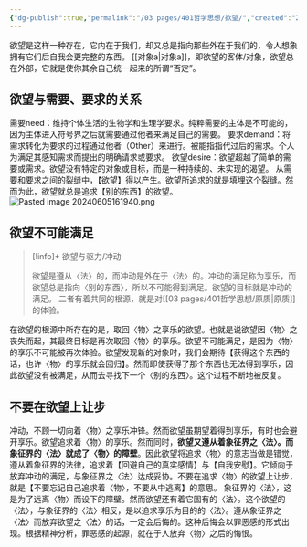 ```yaml
---
{"dg-publish":true,"permalink":"/03 pages/401哲学思想/欲望/","created":"2024-11-30T20:56:58.582+08:00","updated":"2025-03-02T20:30:41.329+08:00"}
---
```


欲望是这样一种存在，它内在于我们，却又总是指向那些外在于我们的，令人想象拥有它们后自我会更完整的东西。
[[对象a\|对象a]]，即欲望的客体/对象，欲望总在外部，它就是使你其余自己统一起来的所谓“否定”。
## 欲望与需要、要求的关系
需要need：维持个体生活的生物学和生理学要求。纯粹需要的主体是不可能的，因为主体进入符号界之后就需要通过他者来满足自己的需要。
要求demand：将需求转化为要求的过程通过他者（Other）来进行。被能指指代过后的需求。个人为满足其感知需求而提出的明确请求或要求。
欲望desire：欲望超越了简单的需要或需求。欲望没有特定的对象或目标，而是一种持续的、未实现的渴望。
从需要和要求之间的裂缝中，【欲望】得以产生。欲望所追求的就是填埋这个裂缝。然而为此，欲望就总是追求【别的东西】的欲望。
![Pasted image 20240605161940.png](/img/user/09%20settings/Z%20attachment/Pasted%20image%2020240605161940.png)


## 欲望不可能满足
> [!info]+ 欲望与驱力/冲动
> 
> 欲望是遵从〈法〉的，而冲动是外在于〈法〉的。冲动的满足称为享乐，而欲望总是指向〈别的东西〉，所以不可能得到满足。欲望的目标就是冲动的满足。
> 二者有着共同的根源，就是对[[03 pages/401哲学思想/原质\|原质]]的体验。

在欲望的根源中所存在的是，取回〈物〉之享乐的欲望。也就是说欲望因〈物〉之丧失而起，其最终目标是再次取回〈物〉的享乐。欲望不可能满足，是因为〈物〉的享乐不可能被再次体验。欲望发现新的对象时，我们会期待【获得这个东西的话，也许〈物〉的享乐就会回归】。然而即使获得了那个东西也无法得到享乐，因此欲望没有被满足，从而去寻找下一个〈别的东西〉。这个过程不断地被反复。

## 不要在欲望上让步
冲动，不顾一切向着〈物〉之享乐冲锋。然而欲望虽期望着得到享乐，有时也会避开享乐。欲望追求着〈物〉的享乐。然而同时，**欲望又遵从着象征界之〈法〉。而象征界的〈法〉就成了〈物〉的障壁**。因此欲望将追求〈物〉的意志当做是错觉，遵从着象征界的法律，追求着【回避自己的真实感情】与【自我安慰】。它倾向于放弃冲动的满足，与象征界之〈法〉达成妥协。不要在追求〈物〉的欲望上让步，就是【不要忘记自己追求着〈物〉，不要从中逃离】的意思。
象征界的〈法〉，这是为了远离〈物〉而设下的障壁。然而欲望还有着它固有的〈法〉。这个欲望的〈法〉，与象征界的〈法〉相反，是以追求享乐为目的的〈法〉。遵从象征界之〈法〉而放弃欲望之〈法〉的话，一定会后悔的。这种后悔会以罪恶感的形式出现。根据精神分析，罪恶感的起源，就在于人放弃〈物〉之后的悔恨。
